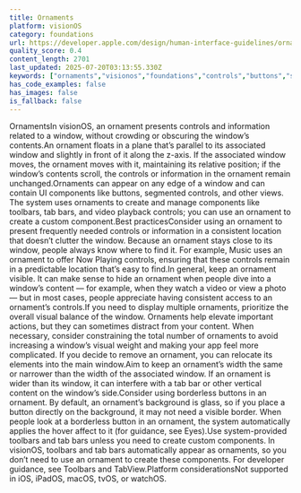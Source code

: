 ```yaml
---
title: Ornaments
platform: visionOS
category: foundations
url: https://developer.apple.com/design/human-interface-guidelines/ornaments
quality_score: 0.4
content_length: 2701
last_updated: 2025-07-20T03:13:55.330Z
keywords: ["ornaments","visionos","foundations","controls","buttons","system","visual"]
has_code_examples: false
has_images: false
is_fallback: false
---
```


OrnamentsIn visionOS, an ornament presents controls and information related to a window, without crowding or obscuring the window’s contents.An ornament floats in a plane that’s parallel to its associated window and slightly in front of it along the z-axis. If the associated window moves, the ornament moves with it, maintaining its relative position; if the window’s contents scroll, the controls or information in the ornament remain unchanged.Ornaments can appear on any edge of a window and can contain UI components like buttons, segmented controls, and other views. The system uses ornaments to create and manage components like toolbars, tab bars, and video playback controls; you can use an ornament to create a custom component.Best practicesConsider using an ornament to present frequently needed controls or information in a consistent location that doesn’t clutter the window. Because an ornament stays close to its window, people always know where to find it. For example, Music uses an ornament to offer Now Playing controls, ensuring that these controls remain in a predictable location that’s easy to find.In general, keep an ornament visible. It can make sense to hide an ornament when people dive into a window’s content — for example, when they watch a video or view a photo — but in most cases, people appreciate having consistent access to an ornament’s controls.If you need to display multiple ornaments, prioritize the overall visual balance of the window. Ornaments help elevate important actions, but they can sometimes distract from your content. When necessary, consider constraining the total number of ornaments to avoid increasing a window’s visual weight and making your app feel more complicated. If you decide to remove an ornament, you can relocate its elements into the main window.Aim to keep an ornament’s width the same or narrower than the width of the associated window. If an ornament is wider than its window, it can interfere with a tab bar or other vertical content on the window’s side.Consider using borderless buttons in an ornament. By default, an ornament’s background is glass, so if you place a button directly on the background, it may not need a visible border. When people look at a borderless button in an ornament, the system automatically applies the hover affect to it (for guidance, see Eyes).Use system-provided toolbars and tab bars unless you need to create custom components. In visionOS, toolbars and tab bars automatically appear as ornaments, so you don’t need to use an ornament to create these components. For developer guidance, see Toolbars and TabView.Platform considerationsNot supported in iOS, iPadOS, macOS, tvOS, or watchOS.